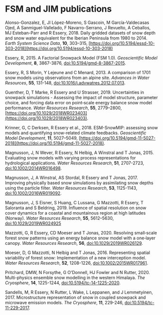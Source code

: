 # FSM and JIM publications

Alonso-Gonzalez, E, JI López-Moreno, S Gascoin, M García-Valdecasas Ojed, A Sanmiguel-Vallelado, F Navarro-Serrano, J Revuelto, A Ceballos, MJ Esteban-Parr and R Essery, 2018. Daily gridded datasets of snow depth and snow water equivalent for the Iberian Peninsula from 1980 to 2014. *Earth System Science Data*, **10**, 303–315, [https://doi.org/10.5194/essd-10-303-2018](https://doi.org/10.5194/essd-10-303-2018)

Essery, R, 2015. A Factorial Snowpack Model (FSM 1.0). *Geoscientific Model Development*, **8**, 3867-3876, [doi:10.5194/gmd-8-3867-2015](http://www.geosci-model-dev.net/8/3867/2015/).

Essery, R, S Morin, Y Lejeune and C Menard, 2013. A comparison of 1701 snow models using observations from an alpine site. *Advances in Water Resources*, **55**, 131-148, [doi:10.1016/j.advwatres.2012.07.013](http://www.sciencedirect.com/science/article/pii/S0309170812002011).

Guenther, D, T Marke, R Essery and U Strasser, 2019. Uncertainties in snowpack simulations - Assessing the impact of model structure, parameter choice, and forcing data error on point‐scale energy balance snow model performance. *Water Resources Research*, **55**, 2779–2800, [https://doi.org/10.1029/2018WR023403](https://doi.org/10.1029/2018WR023403).

Krinner, G, C Derksen, R Essery et al., 2018. ESM-SnowMIP: assessing snow models and quantifying snow-related climate feedbacks. *Geoscientific Model Development*, **11**, 5027–5049, [https://doi.org/10.5194/gmd-11-5027-2018](https://doi.org/10.5194/gmd-11-5027-2018).

Magnusson, J, N Wever, R Essery, N Helbig, A Winstral and T Jonas, 2015. Evaluating snow models with varying process representations for hydrological applications. *Water Resources Research*, **51**, 2707-2723, [doi:10.1002/2014WR016498](http://onlinelibrary.wiley.com/doi/10.1002/2014WR016498/abstract).

Magnusson, J, A Winstral, AS Stordal, R Essery and T Jonas, 2017. Improving physically based snow simulations by assimilating snow depths using the particle filter. *Water Resources Research*, **53**, 1125-1143, [doi:10.1002/2016WR019092](http://onlinelibrary.wiley.com/doi/10.1002/2016WR019092/full).

Magnusson, J, S Eisner, S Huang, C Lussana, G Mazzotti, R Essery, T Saloranta and S Beldring, 2019. Influence of spatial resolution on snow cover dynamics for a coastal and mountainous region at high latitudes (Norway). *Water Resources Research*, **55**, 5612–5630, [doi:10.1029/2019WR024925](https://agupubs.onlinelibrary.wiley.com/doi/abs/10.1029/2019WR024925)

Mazzotti, G, R Essery, CD Moeser and T Jonas, 2020. Resolving small‐scale forest snow patterns using an energy balance snow model with a one‐layer canopy. *Water Resources Research*, **56**, [doi:10.1029/2019WR026129](https://doi.org/10.1029/2019WR026129).

Moeser, D, G Mazzotti, N Helbig and T Jonas, 2016. Representing spatial variability of forest snow: Implementation of a new interception model. *Water Resources Research*, **52**, 1208-1226, [doi:10.1002/2015WR017961](http://onlinelibrary.wiley.com/doi/10.1002/2015WR017961/full). 

Pritchard, DMW, N Forsythe, G O'Donnell, HJ Fowler and N Rutter, 2020. Multi-physics ensemble snow modelling in the western Himalaya. *The Cryosphere*, **14**, 1225-1244, [doi:10.5194/tc-14-1225-2020](https://www.the-cryosphere.net/14/1225/2020/).

Sandells, M, R Essery, N Rutter, L Wake, L Leppanen, and J Lemmetyinen, 2017. Microstructure representation of snow in coupled snowpack and microwave emission models. *The Cryosphere*, **11**, 229-246, [doi:10.5194/tc-11-229-2017](https://www.the-cryosphere.net/11/229/2017/).
